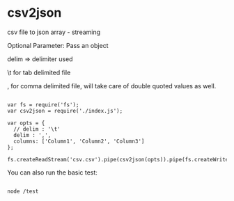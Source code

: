csv2json
========

csv file to json array - streaming

Optional Parameter:
Pass an object

delim => delimiter used

\t for tab delimited file

, for comma delimited file, will take care of double quoted values as well.

```node

var fs = require('fs');
var csv2json = require('./index.js');

var opts = {
  // delim : '\t'
  delim : ',',
  columns: ['Column1', 'Column2', 'Column3']
};

fs.createReadStream('csv.csv').pipe(csv2json(opts)).pipe(fs.createWriteStream('csv.json'));

```

You can also run the basic test:

```node

node /test

```